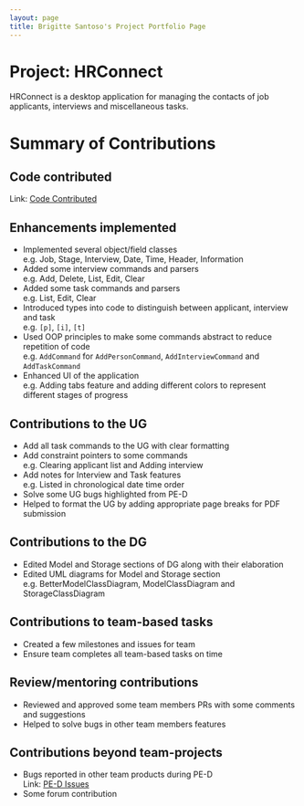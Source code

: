 ```yaml
---
layout: page
title: Brigitte Santoso's Project Portfolio Page
---
```


# Project: HRConnect

HRConnect is a desktop application for managing the contacts of job applicants, interviews and miscellaneous tasks. <br>

# Summary of Contributions
## Code contributed

Link: <a href="https://nus-cs2103-ay2122s2.github.io/tp-dashboard/?search=brigittesantoso&breakdown=true&sort=groupTitle&sortWithin=title&since=2022-02-18&timeframe=commit&mergegroup=&groupSelect=groupByRepos&checkedFileTypes=docs~functional-code~test-code~other">Code Contributed</a>

## Enhancements implemented

- Implemented several object/field classes <br>
e.g. Job, Stage, Interview, Date, Time, Header, Information
- Added some interview commands and parsers <br>
e.g. Add, Delete, List, Edit, Clear
- Added some task commands and parsers <br>
e.g. List, Edit, Clear
- Introduced types into code to distinguish between applicant, interview and task <br>
e.g. `[p]`, `[i]`, `[t]`
- Used OOP principles to make some commands abstract to reduce repetition of code <br>
e.g. `AddCommand` for `AddPersonCommand`, `AddInterviewCommand` and `AddTaskCommand`
- Enhanced UI of the application <br>
e.g. Adding tabs feature and adding different colors to represent different stages of progress

## Contributions to the UG

- Add all task commands to the UG with clear formatting
- Add constraint pointers to some commands <br>
e.g. Clearing applicant list and Adding interview
- Add notes for Interview and Task features <br>
e.g. Listed in chronological date time order
- Solve some UG bugs highlighted from PE-D
- Helped to format the UG by adding appropriate page breaks for PDF submission

## Contributions to the DG

- Edited Model and Storage sections of DG along with their elaboration
- Edited UML diagrams for Model and Storage section <br>
e.g. BetterModelClassDiagram, ModelClassDiagram and StorageClassDiagram

## Contributions to team-based tasks

- Created a few milestones and issues for team
- Ensure team completes all team-based tasks on time

## Review/mentoring contributions

- Reviewed and approved some team members PRs with some comments and suggestions
- Helped to solve bugs in other team members features

## Contributions beyond team-projects

- Bugs reported in other team products during PE-D <br>
Link: <a href="https://github.com/brigittesantoso/ped/issues">PE-D Issues</a>
- Some forum contribution
